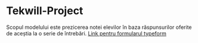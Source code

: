 # Tekwill-Project
Scopul modelului este prezicerea notei elevilor în baza răspunsurilor oferite de aceștia la o serie de întrebări.
[Link pentru formularul typeform](https://form.typeform.com/to/sTeFBEtp)
